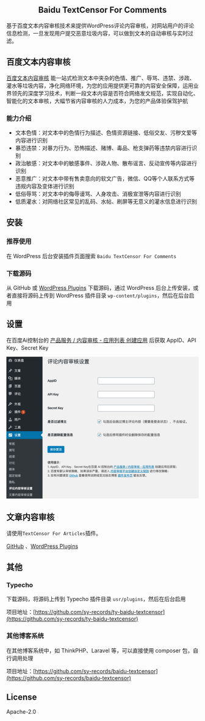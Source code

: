 <h2 align="center">Baidu TextCensor For Comments</h2>

基于百度文本内容审核技术来提供WordPress评论内容审核，对网站用户的评论信息检测，一旦发现用户提交恶意垃圾内容，可以做到文本的自动审核与实时过滤。

## 百度文本内容审核

[百度文本内容审核](https://ai.baidu.com/tech/textcensoring) 能一站式检测文本中夹杂的色情、推广、辱骂、违禁、涉政、灌水等垃圾内容，净化网络环境，为您的应用提供更可靠的内容安全保障，运用业界领先的深度学习技术，判断一段文本内容是否符合网络发文规范，实现自动化、智能化的文本审核，大幅节省内容审核的人力成本，为您的产品体验保驾护航

### 能力介绍

* 文本色情：对文本中的色情行为描述、色情资源链接、低俗交友、污秽文爱等内容进行识别
* 暴恐违禁：对暴力行为、恐怖描述、赌博、毒品、枪支弹药等违禁内容进行识别
* 政治敏感：对文本中的敏感事件、涉政人物、散布谣言、反动宣传等内容进行识别
* 恶意推广：对文本中带有售卖意向的软文广告，微信、QQ等个人联系方式等违规内容及变体进行识别
* 低俗辱骂：对文本中的侮辱谩骂、人身攻击、消极宣泄等内容进行识别
* 低质灌水：对网络社区常见的乱码、水帖、刷屏等无意义的灌水信息进行识别

## 安装

### 推荐使用

在 WordPress 后台安装插件页面搜索 `Baidu TextCensor For Comments`

### 下载源码

从 GitHub 或 [WordPress Plugins](https://wordpress.org/plugins/baidu-textcensor/) 下载源码，通过 WordPress 后台上传安装，或者直接将源码上传到 WordPress 插件目录 `wp-content/plugins`，然后在后台启用

## 设置

在百度Ai控制台的 [产品服务 / 内容审核 - 应用列表 创建应用](https://console.bce.baidu.com/ai/?fromai=1#/ai/antiporn/app/list) 后获取 AppID、API Key、Secret Key

![](.wordpress-org/screenshot-1.png)

## 文章内容审核

请使用`TextCensor For Articles`插件。

[GitHub](https://github.com/sy-records/textcensor-for-articles) 、[WordPress Plugins](https://wordpress.org/plugins/textcensor-for-articles)

## 其他

### Typecho

下载源码，将源码上传到 Typecho 插件目录 `usr/plugins`，然后在后台启用

项目地址：[https://github.com/sy-records/ty-baidu-textcensor](https://github.com/sy-records/ty-baidu-textcensor)

### 其他博客系统

在其他博客系统中，如 ThinkPHP、Laravel 等，可以直接使用 composer 包，自行调用处理

项目地址：[https://github.com/sy-records/baidu-textcensor](https://github.com/sy-records/baidu-textcensor)

## License

Apache-2.0
